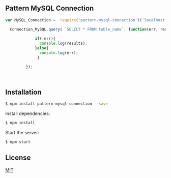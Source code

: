 


## Pattern MySQL Connection


```js
var MySQL_Connection =  require('pattern-mysql-connection')('localhost', 'root', 'password', 'db_name');

```
```js
  Connection_MySQL.query( `SELECT * FROM table_name`, function(err, results){
  
             if(!err){
               console.log(results);
             }else{
               console.log(err);
              }

         });
               
               
```

## Installation

```bash
$ npm install pattern-mysql-connection --save
```

  Install dependencies:

```bash
$ npm install
```

  Start the server:

```bash
$ npm start
```

## License

  [MIT](LICENSE)

